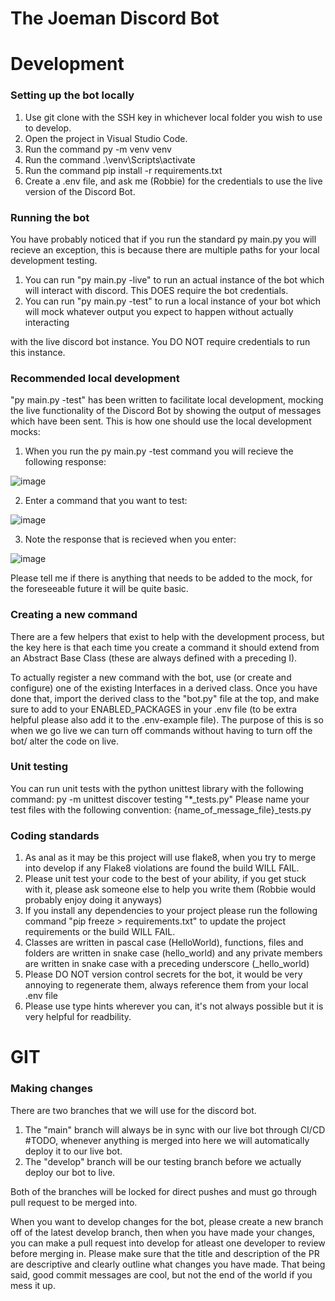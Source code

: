 # The Joeman Discord Bot

# Development

### Setting up the bot locally
1. Use git clone with the SSH key in whichever local folder you wish to use to develop.
2. Open the project in Visual Studio Code.
3. Run the command py -m venv venv
4. Run the command .\venv\Scripts\activate
5. Run the command pip install -r requirements.txt
6. Create a .env file, and ask me (Robbie) for the credentials to use the live version of the Discord Bot.

### Running the bot
You have probably noticed that if you run the standard py main.py you will recieve an exception, this is because there are
multiple paths for your local development testing. 

1. You can run "py main.py -live" to run an actual instance of the bot which will interact with discord. This DOES require the bot credentials.
2. You can run "py main.py -test" to run a local instance of your bot which will mock whatever output you expect to happen without actually interacting

with the live discord bot instance. You DO NOT require credentials to run this instance.

### Recommended local development
"py main.py -test" has been written to facilitate local development, mocking the live functionality of the Discord Bot by showing the output of messages which have been sent. 
This is how one should use the local development mocks:
1. When you run the py main.py -test command you will recieve the following response:

![image](https://user-images.githubusercontent.com/56073739/227771118-e84b40d2-f1bd-4eee-b1db-064e1d18f4a3.png)

2. Enter a command that you want to test: 

![image](https://user-images.githubusercontent.com/56073739/227771180-88848cf9-00f2-495f-ab70-37b93368b324.png)

3. Note the response that is recieved when you enter: 

![image](https://user-images.githubusercontent.com/56073739/227771231-6a0c6a4a-6b9e-4faa-a7ee-981af013bfb6.png)

Please tell me if there is anything that needs to be added to the mock, for the foreseeable future it will be quite basic.

### Creating a new command
There are a few helpers that exist to help with the development process, but the key here is that each time you create a command it should extend from an Abstract Base Class (these are always defined with a preceding I).

To actually register a new command with the bot, use (or create and configure) one of the existing Interfaces in a derived class. Once you have done that, import the derived class to the "bot.py" file at the top, and make sure to add to your ENABLED_PACKAGES in your .env file (to be extra helpful please also add it to the .env-example file). The purpose of this is so when we go live we can turn off commands without having to turn off the bot/ alter the code on live.

### Unit testing
You can run unit tests with the python unittest library with the following command: py -m unittest discover testing "\*_tests.py"
Please name your test files with the following convention: {name_of_message_file}_tests.py


### Coding standards
1. As anal as it may be this project will use flake8, when you try to merge into develop if any Flake8 violations are found the build WILL FAIL.
2. Please unit test your code to the best of your ability, if you get stuck with it, please ask someone else to help you write them (Robbie would probably enjoy doing it anyways)
3. If you install any dependencies to your project please run the following command "pip freeze > requirements.txt" to update the project requirements or the build WILL FAIL.
4. Classes are written in pascal case (HelloWorld), functions, files and folders are written in snake case (hello_world) and any private members are written in snake case with a
preceding underscore (_hello_world)
5. Please DO NOT version control secrets for the bot, it would be very annoying to regenerate them, always reference them from your local .env file
6. Please use type hints wherever you can, it's not always possible but it is very helpful for readbility.

# GIT

### Making changes
There are two branches that we will use for the discord bot. 

1. The "main" branch will always be in sync with our live bot through CI/CD #TODO, whenever anything is merged into here we will automatically deploy it to our live bot. 
2. The "develop" branch will be our testing branch before we actually deploy our bot to live.

Both of the branches will be locked for direct pushes and must go through pull request to be merged into.

When you want to develop changes for the bot, please create a new branch off of the latest develop branch, then when you have made your changes, you can make a pull
request into develop for atleast one developer to review before merging in. Please make sure that the title and description of the PR are descriptive and clearly outline
what changes you have made. That being said, good commit messages are cool, but not the end of the world if you mess it up.
